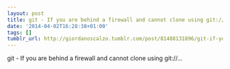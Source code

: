 ```yaml
---
layout: post
title: git - If you are behind a firewall and cannot clone using git://...
date: '2014-04-02T16:28:38+01:00'
tags: []
tumblr_url: http://giordanoscalzo.tumblr.com/post/81488131896/git-if-you-are-behind-a-firewall-and-cannot
---
```

git - If you are behind a firewall and cannot clone using git://...
